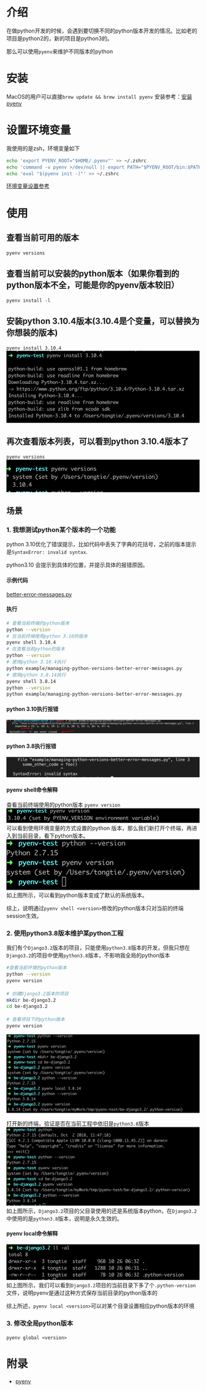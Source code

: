 # 介绍
在做python开发的时候，会遇到要切换不同的python版本开发的情况。比如老的项目是python2的，新的项目是python3的。

那么可以使用`pyenv`来维护不同版本的python

# 安装
MacOS的用户可以直接`brew update && brew install pyenv`
安装参考：[安装pyenv](https://github.com/pyenv/pyenv#installation)

# 设置环境变量
我使用的是zsh，环境变量如下
```bash
echo 'export PYENV_ROOT="$HOME/.pyenv"' >> ~/.zshrc
echo 'command -v pyenv >/dev/null || export PATH="$PYENV_ROOT/bin:$PATH"' >> ~/.zshrc
echo 'eval "$(pyenv init -)"' >> ~/.zshrc
```
[环境变量设置参考](https://github.com/pyenv/pyenv#set-up-your-shell-environment-for-pyenv)

# 使用

## 查看当前可用的版本
`pyenv versions`

## 查看当前可以安装的python版本（如果你看到的python版本不全，可能是你的pyenv版本较旧）
`pyenv install -l`

## 安装python 3.10.4版本(3.10.4是个变量，可以替换为你想装的版本)
`pyenv install 3.10.4`
![安装python 3.10.4](/images/managing-python-versions-3.10.4.png)

## 再次查看版本列表，可以看到python 3.10.4版本了
`pyenv versions`
![python列表](/images/managing-python-versions-list.png)

## 场景

### 1. 我想测试python某个版本的一个功能
python 3.10优化了错误提示，比如代码中丢失了字典的花括号，之前的版本提示是`SyntaxError: invalid syntax`.

python3.10 会提示到具体的位置，并提示具体的报错原因。

#### 示例代码
[better-error-messages.py](example/managing-python-versions-better-error-messages.py)

#### 执行
```bash
# 查看当前终端的python版本
python --version
# 在当前终端使用python 3.10的版本
pyenv shell 3.10.4
# 在查看当前python的版本
python --version
# 使用python 3.10.4执行
python example/managing-python-versions-better-error-messages.py
# 使用python 3.8.14执行
pyenv shell 3.8.14
python --version
python example/managing-python-versions-better-error-messages.py
```
#### python 3.10执行报错
![3.10-better-error-messages.png](/images/managing-python-versions-3.10-better-error-messages.png)
#### python 3.8执行报错
![3.8-better-error-messages.png](/images/managing-python-versions-3.8-better-error-messages.png)

#### pyenv shell命令解释

查看当前终端使用的python版本
`pyenv version`
![pyenv-version.png](/images/managing-python-versions-pyenv-version.png)
可以看到使用环境变量的方式设置的python 版本，那么我们新打开个终端，再进入到当前目录，看下python版本。
![pyenv-shell-new-terminal.png](/images/managing-python-versions-pyenv-shell-new-terminal.png)
如上图所示，可以看到python版本变成了默认的系统版本。

综上，说明通过`pyenv shell <version>`修改的python版本只对当前的终端session生效。

### 2. 使用python3.8版本维护某python工程
我们有个`Django3.2`版本的项目，只能使用`python3.8`版本的开发，但我只想在`Django3.2`的项目中使用`python3.8`版本，不影响我全局的python版本
```bash
#查看当前环境的python版本
python --version
pyenv version

# 创建Django3.2版本的项目
mkdir be-django3.2
cd be-django3.2

# 查看项目下的python版本
pyenv version
```
![images/managing-python-versions-create-django3.2.png](/images/managing-python-versions-create-django3.2.png)

打开新的终端，验证是否在当前工程中依旧是`python3.8`版本
![images/managing-python-versions-django3.2-new-terminal.png](/images/managing-python-versions-django3.2-new-terminal.png)
如上图所示，`Django3.2`项目的父目录使用的还是系统版本python，在`Django3.2`中使用的是`python3.8`版本，说明是永久生效的。

#### pyenv local命令解释
![images/managing-python-versions-pyenv-local.png](/images/managing-python-versions-pyenv-local.png)
如上图所示，我们可以看到`Django3.2`项目的当前目录下多了个`.python-version`文件，说明pyenv是通过这种方式保存当前目录的python版本的

综上所述，`pyenv local <version>`可以对某个目录设置相应python版本的环境

### 3. 修改全局python版本
`pyenv global <version>`

# 附录
* [pyenv](https://github.com/pyenv/pyenv)